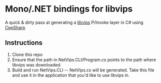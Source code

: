 # Mono/.NET bindings for libvips

A quick & dirty pass at generating a [libvips](https://github.com/jcupitt/libvips) P/Invoke layer in C# using [CppSharp](https://github.com/mono/CppSharp)

## Instructions
1. Clone this repo
2. Ensure that the path in NetVips.CLI/Program.cs points to the path where libvips was downloaded.
3. Build and run NetVips.CLI -- NetVips.cs will be generated. Take this file and use it in the application that you'd like to use libvips in.
